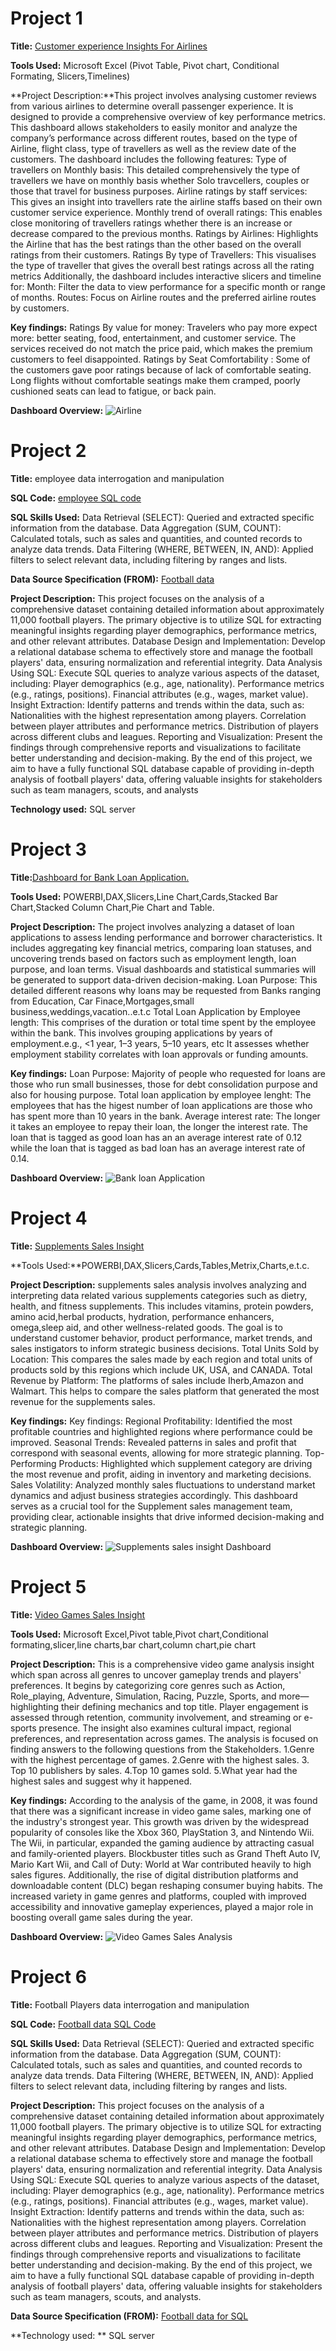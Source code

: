 # Project 1

**Title:** [Customer experience Insights For Airlines](https://github.com/Adorablesally/github.io/blob/main/Airline%20Review%20Project.xlsm)

**Tools Used:** Microsoft Excel (Pivot Table, Pivot chart, Conditional Formating, Slicers,Timelines)

**Project Description:**This project involves analysing customer reviews from various airlines to determine overall passenger experience. It is designed to provide a comprehensive overview of key performance metrics. This dashboard allows stakeholders to easily monitor and analyze the company’s performance across different routes, based on the type of Airline, flight class, type of travellers as well as the review date of the customers. The dashboard includes the following features:
Type of travellers on Monthly basis: This detailed comprehensively the type of travellers we have on monthly basis whether Solo travcellers, couples or those that travel for business purposes.
Airline ratings by staff services: This gives an insight into travellers rate the airline staffs based on their own customer service experience.
Monthly trend of overall ratings: This enables close monitoring of travellers ratings whether there is an increase or decrease compared to the previous months.
Ratings by Airlines: Highlights the Airline that has the best ratings than the other based on the overall ratings from their customers.
Ratings By type of Travellers: This visualises the type of traveller that gives the overall best ratings across all the rating metrics
Additionally, the dashboard includes interactive slicers and timeline for:
Month: Filter the data to view performance for a specific month or range of months.
Routes: Focus on Airline routes and the preferred airline routes by customers.


**Key findings:**
Ratings By value for money: Travelers who pay more expect more: better seating, food, entertainment, and customer service.
The services received do not match the price paid, which makes the premium customers to feel disappointed.
Ratings by Seat Comfortability : Some of the customers gave poor ratings because of lack of comfortable seating. Long flights without comfortable seatings make them cramped, poorly cushioned seats can lead to fatigue, or back pain.

**Dashboard Overview:**
![Airline](Airline.png)

# Project 2

**Title:**
employee data interrogation and manipulation

**SQL Code:**
[employee SQL code](https://github.com/Adorablesally/github.io/commit/4f8b6d02fc34e49018a5de5a8e912fd57ae41556)

**SQL Skills Used:**
Data Retrieval (SELECT): Queried and extracted specific information from the database.
Data Aggregation (SUM, COUNT): Calculated totals, such as sales and quantities, and counted records to analyze data trends.
Data Filtering (WHERE, BETWEEN, IN, AND): Applied filters to select relevant data, including filtering by ranges and lists.

**Data Source Specification (FROM):**
[Football data](https://github.com/Adorablesally/github.io/blob/main/Football%20Players%20Data.xlsx)
 

**Project Description:**
This project focuses on the analysis of a comprehensive dataset containing detailed information about approximately 11,000 football players. The primary objective is to utilize SQL for extracting meaningful insights regarding player demographics, performance metrics, and other relevant attributes.
Database Design and Implementation: Develop a relational database schema to effectively store and manage the football players' data, ensuring normalization and referential integrity.
Data Analysis Using SQL: Execute SQL queries to analyze various aspects of the dataset, including: Player demographics (e.g., age, nationality). Performance metrics (e.g., ratings, positions). Financial attributes (e.g., wages, market value).
Insight Extraction: Identify patterns and trends within the data, such as: Nationalities with the highest representation among players. Correlation between player attributes and performance metrics. Distribution of players across different clubs and leagues.
Reporting and Visualization: Present the findings through comprehensive reports and visualizations to facilitate better understanding and decision-making. By the end of this project, we aim to have a fully functional SQL database capable of providing in-depth analysis of football players' data, offering valuable insights for stakeholders such as team managers, scouts, and analysts
 
**Technology used:**
SQL server

# Project 3

**Title:**[Dashboard for Bank Loan Application.](https://github.com/Adorablesally/github.io/blob/main/loan.png)

**Tools Used:** POWERBI,DAX,Slicers,Line Chart,Cards,Stacked Bar Chart,Stacked Column Chart,Pie Chart and Table.

**Project Description:** The project involves analyzing a dataset of loan applications to assess lending performance and borrower characteristics. It includes aggregating key financial metrics, comparing loan statuses, and uncovering trends based on factors such as employment length, loan purpose, and loan terms. Visual dashboards and statistical summaries will be generated to support data-driven decision-making.
Loan Purpose: This detailed different reasons why loans may be requested from Banks ranging from Education, Car Finace,Mortgages,small business,weddings,vacation..e.t.c
Total Loan Application by Employee length: This comprises of the duration or total time spent by the employee within the bank. This involves grouping applications by years of employment.e.g., <1 year, 1–3 years, 5–10 years, etc It assesses whether employment stability correlates with loan approvals or funding amounts.

**Key findings:** 
Loan Purpose: Majority of people who requested for loans are those who run small businesses, those for debt consolidation purpose and also for housing purpose.
Total loan application by employee lenght: The employees that has the higest number of loan applications are those who has spent more than 10 years in the bank.
Average interest rate: The longer it takes an employee to repay their loan, the longer the interest rate. The loan that is tagged as good loan has an an average interest rate of 0.12 while the loan that is tagged as bad loan has an average interest rate of 0.14.

**Dashboard Overview:**
![Bank loan Application](loan.png)

# Project 4

**Title:** [Supplements Sales Insight](https://github.com/Adorablesally/github.io/blob/main/Supplements%20powerbi.pbix)

**Tools Used:**POWERBI,DAX,Slicers,Cards,Tables,Metrix,Charts,e.t.c.

**Project Description:** supplements sales analysis involves analyzing and interpreting data related various supplements categories such as  dietry, health, and fitness supplements. This includes vitamins, protein powders, amino acid,herbal products, hydration, performance enhancers, omega,sleep aid, and other wellness-related goods. The goal is to understand customer behavior, product performance, market trends, and sales instigators to inform strategic business decisions. Total Units Sold by Location: This compares the sales made by each region and total units of products sold  by this regions which include UK, USA, and CANADA.
Total Revenue by Platform: The platforms of sales include Iherb,Amazon and Walmart. This helps to compare the sales platform that generated the most revenue for the supplements sales.

**Key findings:** Key findings:
Regional Profitability: Identified the most profitable countries and highlighted regions where performance could be improved.
Seasonal Trends: Revealed patterns in sales and profit that correspond with seasonal events, allowing for more strategic planning.
Top-Performing Products: Highlighted which supplement category are driving the most revenue and profit, aiding in inventory and marketing decisions.
Sales Volatility: Analyzed monthly sales fluctuations to understand market dynamics and adjust business strategies accordingly.
This dashboard serves as a crucial tool for the Supplement sales management team, providing clear, actionable insights that drive informed decision-making and strategic planning.

**Dashboard Overview:**
![Supplements sales insight Dashboard](Supplement.png)

 # Project 5
 
**Title:** [Video Games Sales Insight](https://github.com/Adorablesally/github.io/blob/main/Video_games_sales.xlsx)

**Tools Used:** Microsoft Excel,Pivot table,Pivot chart,Conditional formating,slicer,line charts,bar chart,column chart,pie chart

**Project Description:** This is a comprehensive video game analysis insight which span across all genres to uncover gameplay trends and players' preferences. It begins by categorizing core genres such as Action, Role_playing, Adventure, Simulation, Racing, Puzzle, Sports, and more—highlighting their defining mechanics and top title. Player engagement is assessed through retention, community involvement, and streaming or e-sports presence. The insight also examines cultural impact, regional preferences, and representation across games. The analysis is focused on finding answers to the following  questions from the Stakeholders. 1.Genre with the highest percentage of games. 2.Genre with the highest sales. 3. Top 10 publishers by sales. 4.Top 10 games sold. 5.What year had the highest sales and suggest why it happened.

**Key findings:** 
According to the analysis of the game, in 2008, it was found that there was a significant increase in video game sales, marking one of the industry's strongest year. This growth was driven by the widespread popularity of consoles like the Xbox 360, PlayStation 3, and Nintendo Wii. The Wii, in particular, expanded the gaming audience by attracting casual and family-oriented players. Blockbuster titles such as Grand Theft Auto IV, Mario Kart Wii, and Call of Duty: World at War contributed heavily to high sales figures. Additionally, the rise of digital distribution platforms and downloadable content (DLC) began reshaping consumer buying habits. The increased variety in game genres and platforms, coupled with improved accessibility and innovative gameplay experiences, played a major role in boosting overall game sales during the year.

**Dashboard Overview:** 
![Video Games Sales Analysis](games.png)

 # Project 6
 
 **Title:**  Football Players data interrogation and manipulation

**SQL Code:** [Football data SQL Code](https://github.com/Adorablesally/github.io/commit/2595a75a52ba764a26aefdff46cd9d26acf7e402)

**SQL Skills Used:**
Data Retrieval (SELECT): Queried and extracted specific information from the database.
Data Aggregation (SUM, COUNT): Calculated totals, such as sales and quantities, and counted records to analyze data trends.
Data Filtering (WHERE, BETWEEN, IN, AND): Applied filters to select relevant data, including filtering by ranges and lists.

**Project Description:** 
This project focuses on the analysis of a comprehensive dataset containing detailed information about approximately 11,000 football players. The primary objective is to utilize SQL for extracting meaningful insights regarding player demographics, performance metrics, and other relevant attributes.
Database Design and Implementation: Develop a relational database schema to effectively store and manage the football players' data, ensuring normalization and referential integrity.
Data Analysis Using SQL: Execute SQL queries to analyze various aspects of the dataset, including: Player demographics (e.g., age, nationality). Performance metrics (e.g., ratings, positions). Financial attributes (e.g., wages, market value).
Insight Extraction: Identify patterns and trends within the data, such as: Nationalities with the highest representation among players. Correlation between player attributes and performance metrics. Distribution of players across different clubs and leagues.
Reporting and Visualization: Present the findings through comprehensive reports and visualizations to facilitate better understanding and decision-making. By the end of this project, we aim to have a fully functional SQL database capable of providing in-depth analysis of football players' data, offering valuable insights for stakeholders such as team managers, scouts, and analysts.

 **Data Source Specification (FROM):**
 [Football data for SQL](https://github.com/Adorablesally/github.io/blob/main/Football%20Players%20Data.xlsx)
 
**Technology used: **
SQL server




